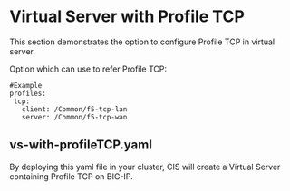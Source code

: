 # Virtual Server with Profile TCP

This section demonstrates the option to configure Profile TCP in virtual server.

Option which can use to refer Profile TCP:

```
#Example
profiles:
 tcp:
   client: /Common/f5-tcp-lan
   server: /Common/f5-tcp-wan
```

## vs-with-profileTCP.yaml

By deploying this yaml file in your cluster, CIS will create a Virtual Server containing Profile TCP on BIG-IP.
